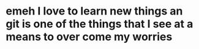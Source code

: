 # emeh I love to learn new things an git is one of the things that I see at a means to over come my worries
